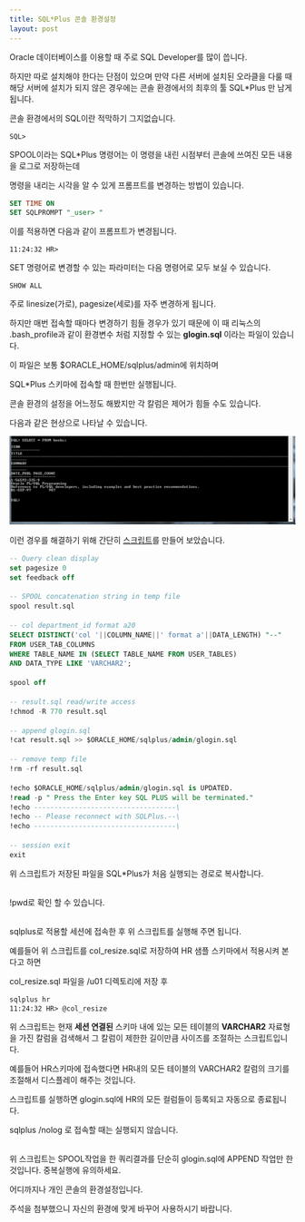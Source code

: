 ```yaml
---
title: SQL*Plus 콘솔 환경설정
layout: post
---
```


Oracle 데이터베이스를 이용할 때 주로 SQL Developer를 많이 씁니다.

하지만 따로 설치해야 한다는 단점이 있으며 만약 다른 서버에 설치된 오라클을 다룰 때 해당 서버에 설치가 되지 않은 경우에는 콘솔 환경에서의 최후의 툴 SQL*Plus 만 남게 됩니다.

콘솔 환경에서의 SQL이란 적막하기 그지없습니다.

```
SQL>
```

SPOOL이라는 SQL*Plus 명령어는 이 명령을 내린 시점부터 콘솔에 쓰여진 모든 내용을 로그로 저장하는데

명령을 내리는 시각을 알 수 있게 프롬프트를 변경하는 방법이 있습니다.

```sql
SET TIME ON
SET SQLPROMPT "_user> "
```

이를 적용하면 다음과 같이 프롬프트가 변경됩니다.

```
11:24:32 HR>
```

SET 명령어로 변경할 수 있는 파라미터는 다음 명령어로 모두 보실 수 있습니다.

```
SHOW ALL
```

주로 linesize(가로), pagesize(세로)를 자주 변경하게 됩니다.

하지만 매번 접속할 때마다 변경하기 힘들 경우가 있기 때문에 이 때 리눅스의 .bash_profile과 같이 환경변수 처럼 지정할 수 있는 **glogin.sql** 이라는 파일이 있습니다.

이 파일은 보통 $ORACLE_HOME/sqlplus/admin에 위치하며

SQL*Plus 스키마에 접속할 때 한번만 실행됩니다.

콘솔 환경의 설정을 어느정도 해봤지만 각 칼럼은 제어가 힘들 수도 있습니다.

다음과 같은 현상으로 나타날 수 있습니다.

![before_script](/image/database/before_script.png)

이런 경우를 해결하기 위해 간단히 [스크립트](/file/col_resize.sql)를 만들어 보았습니다.

```sql
-- Query clean display
set pagesize 0
set feedback off

-- SPOOL concatenation string in temp file
spool result.sql

-- col department_id format a20
SELECT DISTINCT('col '||COLUMN_NAME||' format a'||DATA_LENGTH) "--"
FROM USER_TAB_COLUMNS
WHERE TABLE_NAME IN (SELECT TABLE_NAME FROM USER_TABLES)
AND DATA_TYPE LIKE 'VARCHAR2';

spool off

-- result.sql read/write access
!chmod -R 770 result.sql

-- append glogin.sql
!cat result.sql >> $ORACLE_HOME/sqlplus/admin/glogin.sql

-- remove temp file
!rm -rf result.sql

!echo $ORACLE_HOME/sqlplus/admin/glogin.sql is UPDATED.
!read -p " Press the Enter key SQL PLUS will be terminated."
!echo -----------------------------------\
!echo -- Please reconnect with SQLPlus.--\
!echo -----------------------------------\

-- session exit
exit
```

<div class="def">

위 스크립트가 저장된 파일을 SQL*Plus가 처음 실행되는 경로로 복사합니다.<br><br>

!pwd로 확인 할 수 있습니다.<br><br>

sqlplus로 적용할 세션에 접속한 후
위 스크립트를 실행해 주면 됩니다.

</div>

예를들어 위 스크립트를 col_resize.sql로 저장하여 HR 샘플 스키마에서 적용시켜 본다고 하면

col_resize.sql 파일을 /u01 디렉토리에 저장 후

```
sqlplus hr
11:24:32 HR> @col_resize
```

위 스크립트는 현재 **세션 연결된** 스키마 내에 있는 모든 테이블의 **VARCHAR2** 자료형을 가진 칼럼을 검색해서 그 칼럼이 제한한 길이만큼 사이즈를 조절하는 스크립트입니다.

예를들어 HR스키마에 접속했다면 HR내의 모든 테이블의 VARCHAR2 칼럼의 크기를 조절해서 디스플레이 해주는 것입니다.

스크립트를 실행하면 glogin.sql에 HR의 모든 컬럼들이 등록되고 자동으로 종료됩니다.

<div class="warn">

sqlplus /nolog 로 접속할 때는 실행되지 않습니다.<br><br>

위 스크립트는 SPOOL작업을 한 쿼리결과를 단순히 glogin.sql에 APPEND 작업만 한 것입니다. 중복실행에 유의하세요.

</div>

어디까지나 개인 콘솔의 환경설정입니다.

주석을 첨부했으니 자신의 환경에 맞게 바꾸어 사용하시기 바랍니다.
